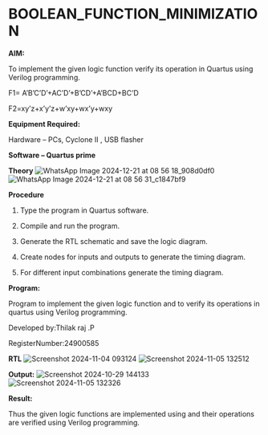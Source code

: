 # BOOLEAN_FUNCTION_MINIMIZATION

**AIM:**

To implement the given logic function verify its operation in Quartus using Verilog programming.

F1= A’B’C’D’+AC’D’+B’CD’+A’BCD+BC’D 

F2=xy’z+x’y’z+w’xy+wx’y+wxy

**Equipment Required:**

Hardware – PCs, Cyclone II , USB flasher

**Software – Quartus prime**

**Theory**
![WhatsApp Image 2024-12-21 at 08 56 18_908d0df0](https://github.com/user-attachments/assets/7d67d99c-684d-42db-8a68-2f5a391f32a5)
![WhatsApp Image 2024-12-21 at 08 56 31_c1847bf9](https://github.com/user-attachments/assets/a17d4cb9-cd14-4cb1-a1f5-4a99b696cf3a)

**Procedure**

1.	Type the program in Quartus software.

2.	Compile and run the program.

3.	Generate the RTL schematic and save the logic diagram.

4.	Create nodes for inputs and outputs to generate the timing diagram.

5.	For different input combinations generate the timing diagram.


**Program:**

Program to implement the given logic function and to verify its operations in quartus using Verilog programming. 

Developed by:Thilak raj .P 

RegisterNumber:24900585




**RTL**
![Screenshot 2024-11-04 093124](https://github.com/user-attachments/assets/04c9dc43-35e4-4d7a-96c0-79892c9788a5)
![Screenshot 2024-11-05 132512](https://github.com/user-attachments/assets/f5b17f41-de89-4f98-80bc-fda5c448c529)

**Output:**
![Screenshot 2024-10-29 144133](https://github.com/user-attachments/assets/a8cb2f98-1ad6-4a6b-ac98-d9a4f4239dfa)
![Screenshot 2024-11-05 132326](https://github.com/user-attachments/assets/22ed7e5f-071d-4678-80f6-c64c5b766730)


**Result:**

Thus the given logic functions are implemented using and their operations are verified using Verilog programming.

